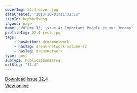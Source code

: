 ```yaml
---
coverImg: 32.4-cover.jpg
dateCreated: "2013-10-01T11:32:52"
itemId: bcphbz5vgog
layout: page
name: "Volume 32, issue 4: Important People in our Dreams"
profileImg: 32.4-rect.jpg
tags:
    - hasAuthor: dreamnetwork
    - hasTag: dream-network-volume-32
    - hasTag: dreamnetwork
type: post
subType: PublicationIssue
urlSlug: "32.4"
---
```


<p style="margin-block-end: 5px; margin-block-start: 5px;"><a href="../files/pdfs/Volume_32/32.4_important_people_in_dreams.pdf" download="">Download issue 32.4</a></p><p style="margin-block-end: 5px; margin-block-start: 5px;"><a href="../files/pdfs/Volume_32/32.4_important_people_in_dreams.pdf">View online</a></p>
